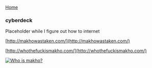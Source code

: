[Home](http://makhowastaken.com/)

### cyberdeck

Placeholder while I figure out how to internet

[http://makhowastaken.com/](http://makhowastaken.com/)

[http://whothefuckismakho.com/](http://whothefuckismakho.com/)

[![Who is makho?](https://img.youtube.com/vi/VHckZOtmsio/0.jpg)](https://www.youtube.com/watch?v=VHckZOtmsio)
